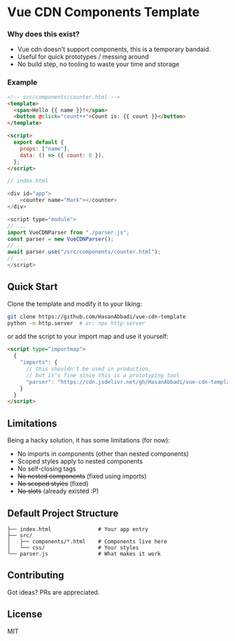 # Vue CDN Components Template

### Why does this exist?

- Vue cdn doesn't support components, this is a temporary bandaid.
- Useful for quick prototypes / messing around
- No build step, no tooling to waste your time and storage

### Example

```html
<!-- src/components/counter.html -->
<template>
  <span>Hello {{ name }}!</span>
  <button @click="count++">Count is: {{ count }}</button>
</template>

<script>
  export default {
    props: ["name"],
    data: () => ({ count: 0 }),
  };
</script>
```

```js
// index.html

<div id="app">
    <counter name="Mark"></counter>
</div>

<script type="module">
// ...
import VueCDNParser from "./parser.js";
const parser = new VueCDNParser();
// ...
await parser.use("/src/components/counter.html");
// ...
</script>
```

## Quick Start

Clone the template and modify it to your liking:

```bash
git clone https://github.com/HasanAbbadi/vue-cdn-template
python -m http.server  # or: npx http-server
```

or add the script to your import map and use it yourself:

```html
<script type="importmap">
  {
    "imports": {
      // this shouldn't be used in production,
      // but it's fine since this is a prototyping tool
      "parser": "https://cdn.jsdelivr.net/gh/HasanAbbadi/vue-cdn-template/parser.min.js"
    }
  }
</script>
```

## Limitations

Being a hacky solution, it has some limitations (for now):

- No imports in components (other than nested components)
- Scoped styles apply to nested components
- No self-closing tags
- ~~No nested components~~ (fixed using imports)
- ~~No scoped styles~~ (fixed)
- ~~No slots~~ (already existed :P)

## Default Project Structure

```
├── index.html               # Your app entry
├── src/
│   ├── components/*.html    # Components live here
│   └── css/                 # Your styles
└── parser.js                # What makes it work
```

## Contributing

Got ideas? PRs are appreciated.

## License

MIT
